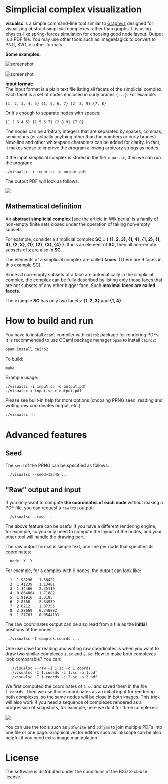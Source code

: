 
# Simplicial complex visualization

**visualsc** is a simple command-line tool similar to [Graphviz](http://graphviz.org/) designed for visualizing 
abstract simplicial complexes rather than graphs. It is using physics-like spring-forces simulation for choosing good node layout. 
Output is a PDF file. You may use other tools such as ImageMagick to convert to PNG, SVG, or other formats.

**Some examples:**

![screenshot](http://i.imgur.com/WRx6JVB.png)

![screenshot](http://i.imgur.com/05iR0Fm.png)

**Input format:**   
The input format is a plain text file listing all facets of the simplicial complex. 
Each facet is a set of nodes enclosed in curly braces `{...}`. For example:
		
	{1, 2, 3, 4, 5} {1, 5, 6, 7} {2, 8, 9} {7, 8}
	
  Or it's enough to separate nodes with spaces:
  
	{1 2 3 4 5} {1 5 6 7} {2 8 9} {7 8}

The nodes can be arbitrary integers that are separated by spaces, commas, semicolons
(or actually anything other than the numbers or curly braces).
New-line and other whitespace characters can be added for clarity. 
In fact, it makes sense to improve the program allowing arbitrary strings as nodes. 

If the input simplicial complex is stored in the file `input.sc`, then we can run the program:

	./visualsc -i input.sc -o output.pdf

The output PDF will look as follows:

 ![](http://i.imgur.com/qN8Ct65.png) 

## Mathematical definition
An **abstract simplicial complex** \[[see the article in Wikipedia](https://en.wikipedia.org/wiki/Abstract_simplicial_complex)\]
is a family of non-empty finite sets closed under the operation of taking non-empty subsets.

For example, consider a simplicial complex **SC = { {1, 2, 3}, {1, 4}, {1, 2}, {1, 3}, {2, 3}, {1}, {2}, {3}, {4} }**. If **x** is an element of **SC**, then all non-empty subsets of **x** are also in **SC**. 

The elements of a simplicial complex are called **faces**. (There are 9 faces in this example SC). 

Since all non-empty subsets of a face are automatically in the simplicial complex, the complex can be fully described by listing only those faces that are not subsets of any other bigger face. Such **maximal faces are called facets**.

The example **SC** has only two facets: **{1, 2, 3}** and **{1, 4}**.


# How to build and run

You have to install `ocaml` compiler with `cairo2` package for rendering PDFs. It is recommended to use OCaml package manager `opam` to install `cairo2`:
  
	opam install cairo2

To build:

	make

Example usage:

	./visualsc -i input.sc -o output.pdf
	./visualsc < input.sc > output.pdf

Please see built-in help for more options (choosing PRNG seed, reading and writing raw coordinates output, etc.) 

	./visualsc -h 

# Advanced features

## Seed

The `seed` of the PRNG can be specified as follows:

	 ./visualsc --seed=12345 ...
     
## "Raw" output and input

If you only want to compute **the coordinates of each node** without making a PDF file,
you can request a `raw` text output:

	 ./visualsc --raw ...

The above feature can be useful if you have a different rendering engine, for example,
so you only need to compute the layout of the nodes, and your other tool will handle the drawing part.

The raw output format is simple text, one line per node that specifies its coordinates:

      node  X  Y
      
For example, for a complex with 9 nodes, the output can look like:

      1  1.98296   1.58422
      2  1.41239   1.13481
      3  1.14466   2.35119
      4  0.864804  1.71882
      5  1.91916   2.3105
      6  2.8368    2.34959
      7  2.8212    1.37355
      8  2.28669   0.348882
      9  1.27763   0.0544191

The raw coordinates output can be also read from a file as the **initial** positions of the nodes:

	 ./visualsc -I complex.coords ...

One use case for reading and writing raw coordinates is when you want to draw two similar complexes `1.sc` and `2.sc`.
How to make both complexes look comparable? You can:

      ./visualsc --raw -i 1.sc -o 1.coords
      ./visualsc -I 1.coords -i 1.sc -o 1.pdf
      ./visualsc -I 1.coords -i 2.sc -o 2.pdf

We first computed the coordinates of `1.sc` and saved them in the file `1.coords`.
Then we use those coordinates as an initial input for rendering both complexes, so the same nodes will be close in both images.
This trick will also work if you need a sequence of complexes rendered as a progression of snapshots, for example, here we do it for three complexes:

![](http://i.imgur.com/BDX7YlW.png)

You can use the tools such as `pdfunite` and `pdfjam` to join multiple PDFs into one file or one page. 
Graphical vector editors such as Inkscape can be also helpful if you need extra image manipulation.

# License

The software is distributed under the conditions of the BSD 3-clause license.

